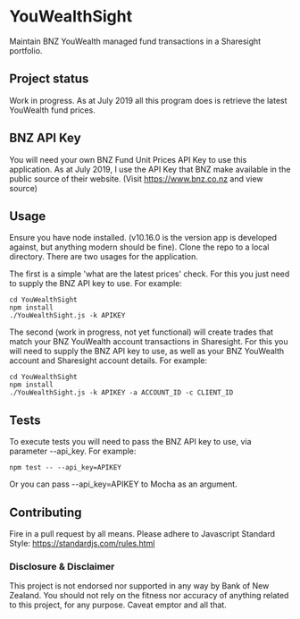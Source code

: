 # YouWealthSight
Maintain BNZ YouWealth managed fund transactions in a Sharesight portfolio.

## Project status
Work in progress. As at July 2019 all this program does is retrieve the latest YouWealth fund prices.

## BNZ API Key
You will need your own BNZ Fund Unit Prices API Key to use this application. As at July 2019, I use the API Key that BNZ make available in the public source of their website. (Visit https://www.bnz.co.nz and view source)

## Usage
Ensure you have node installed. (v10.16.0 is the version app is developed against, but anything modern should be fine).
Clone the repo to a local directory.
There are two usages for the application. 

The first is a simple 'what are the latest prices' check.  For this you just need to supply the BNZ API key to use.
For example:

```
cd YouWealthSight
npm install
./YouWealthSight.js -k APIKEY
```
The second (work in progress, not yet functional) will create trades that match your BNZ YouWealth account transactions in Sharesight.  For this you will need to supply the BNZ API key to use, as well as your BNZ YouWealth account and Sharesight account details.
For example:

```
cd YouWealthSight
npm install
./YouWealthSight.js -k APIKEY -a ACCOUNT_ID -c CLIENT_ID
```

## Tests

To execute tests you will need to pass the BNZ API key to use, via parameter --api_key.
For example:

```
npm test -- --api_key=APIKEY
```

Or you can pass --api_key=APIKEY to Mocha as an argument.

## Contributing
Fire in a pull request by all means. Please adhere to Javascript Standard Style: https://standardjs.com/rules.html

### Disclosure & Disclaimer
This project is not endorsed nor supported in any way by Bank of New Zealand. You should not rely on the fitness nor accuracy of anything related to this project, for any purpose. Caveat emptor and all that.